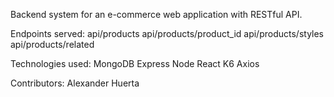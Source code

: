 Backend system for an e-commerce web application with RESTful API. 


Endpoints served:
  api/products 
  api/products/product_id
  api/products/styles
  api/products/related
  
 Technologies used:
   MongoDB
   Express
   Node
   React
   K6
   Axios
  
  Contributors: 
    Alexander Huerta 
